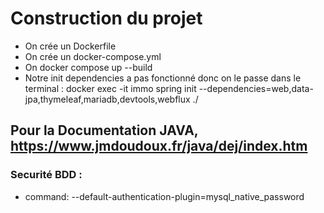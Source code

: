 
# Construction du projet

- On crée un Dockerfile
- On crée un docker-compose.yml
- On docker compose up --build
- Notre init dependencies a pas fonctionné donc on le passe dans le terminal :
docker exec -it immo spring init --dependencies=web,data-jpa,thymeleaf,mariadb,devtools,webflux ./



## Pour la Documentation JAVA, https://www.jmdoudoux.fr/java/dej/index.htm

### Securité BDD :
- command: --default-authentication-plugin=mysql_native_password